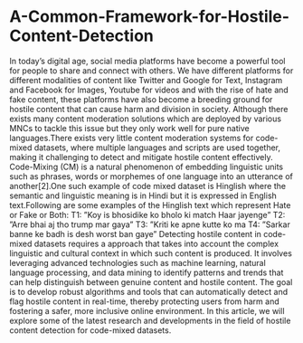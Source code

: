 # A-Common-Framework-for-Hostile-Content-Detection

In today’s digital age, social media platforms have become a powerful tool for people to share and connect with others. We have different platforms for different modalities of content like Twitter and Google for Text, Instagram and Facebook for Images, Youtube for videos and with the rise of hate and fake content, these platforms have also become a breeding ground for hostile content that can cause harm and division in society. Although there exists many content moderation solutions which are deployed by various MNCs to tackle this issue but they only work well for pure native languages.There exists very little content moderation systems for code-mixed datasets, where multiple languages and scripts are used together, making it challenging to detect and mitigate hostile content effectively. Code-Mixing (CM) is a natural phenomenon of embedding linguistic units such as phrases, words or morphemes of one language into an utterance of another[2].One such example of code mixed dataset is Hinglish where the semantic and linguistic meaning is in Hindi but it is expressed in English text.Following are some examples of the Hinglish text which represent Hate or Fake or Both:
T1: ”Koy is bhosidike ko bholo ki match Haar jayenge”
T2: ”Arre bhai aj tho trump mar gaya” T3: ”Kriti ke apne kutte ko ma
T4: ”Sarkar banne ke badh is desh worst ban gaye”
Detecting hostile content in code-mixed datasets requires a approach that takes into account the complex linguistic and cultural context in which such content is produced. It involves leveraging advanced technologies such as machine learning, natural language processing, and data mining to identify patterns and trends that can help distinguish between genuine content and hostile content. The goal is to develop robust algorithms and tools that can automatically detect and flag hostile content in real-time, thereby protecting users from harm and fostering a safer, more inclusive online environment. In this article, we will explore some of the latest research and developments in the field of hostile content detection for code-mixed datasets.
